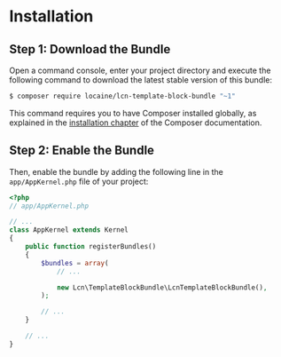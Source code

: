 Installation
============

Step 1: Download the Bundle
---------------------------

Open a command console, enter your project directory and execute the
following command to download the latest stable version of this bundle:

```bash
$ composer require locaine/lcn-template-block-bundle "~1"
```

This command requires you to have Composer installed globally, as explained
in the [installation chapter](https://getcomposer.org/doc/00-intro.md)
of the Composer documentation.

Step 2: Enable the Bundle
-------------------------

Then, enable the bundle by adding the following line in the `app/AppKernel.php`
file of your project:

```php
<?php
// app/AppKernel.php

// ...
class AppKernel extends Kernel
{
    public function registerBundles()
    {
        $bundles = array(
            // ...

            new Lcn\TemplateBlockBundle\LcnTemplateBlockBundle(),
        );

        // ...
    }

    // ...
}
```